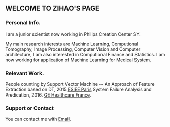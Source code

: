 ## WELCOME TO ZIHAO'S PAGE


### Personal Info.

I am a junior scientist now working in Philips Creation Center SY. 

My main research interests are Machine Learning, Computional Tomography, Image Processing,  Computer Vision and Computer architecture, I am also interested in Computional Finance and Statistics. I am now working for application of Machine Learning for Medical System.


### Relevant Work.

People counting by Support Vector Machine -- An Approach of Feature Extraction based on DT, 2015.[ESIEE Paris](https://www.esiee.fr)
System Failure Analysis and Predication, 2016. [GE Healthcare France](http://www3.gehealthcare.fr).


### Support or Contact

You can contact me with [Email](http://zihaowang@live.cn).

